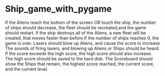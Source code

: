 # Ship_game_with_pygame

If the Aliens reach the bottom of the screen OR touch the ship, the number of ships should decrease, the fleet should be recreated,and the game should restart. If the ship destroys all of the Aliens, a new fleet will be created, that moves faster than before.If the number of ships reaches 0, the game is over. Lasers should blow up Aliens, and cause the score to increase The sounds of firing lasers, and blowing up Aliens or Ships should be heard.
If the score exceeds the high score, the high score should also increase. The high score should be saved to the hard disk. The Scoreboard should show the Ships that remain, the highest score reached, the current score, and the current level.
